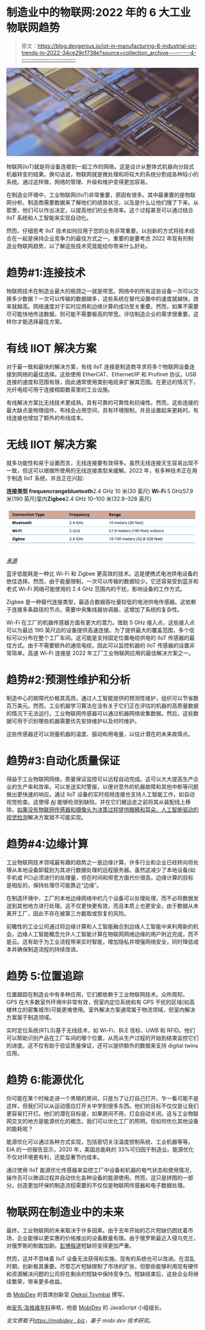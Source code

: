 # 制造业中的物联网:2022 年的 6 大工业物联网趋势

> 原文：<https://blog.devgenius.io/iot-in-manufacturing-6-industrial-iot-trends-in-2022-34ce29cf738e?source=collection_archive---------4----------------------->

![](img/52def42ec9fb4ca052541f15955e031c.png)

物联网(IoT)就是将设备连接到一起工作的网络。这是设计从整体式机器向分段式机器转变的结果。换句话说，物联网就是微处理和将较大的系统分割成各种较小的系统。通过这样做，网络的管理、升级和维护变得更加容易。

在制造业环境中，工业物联网(IIoT)非常重要，原因有很多。其中最重要的是物联网分析。制造商需要数据来了解他们的绩效状况，以及是什么让他们慢了下来。从那里，他们可以作出决定，以提高他们的业务效率。这个过程甚至可以通过结合 IIoT 系统和人工智能来实现自动化。

然而，仔细思考 IIoT 技术如何应用于您的业务非常重要。以创新的方式将技术结合在一起是保持企业竞争力的最佳方式之一。重要的是要考虑 2022 年现有的制造业物联网趋势，以了解这些技术究竟能给你带来什么好处。

# 趋势#1:连接技术

物联网技术在制造业最大的瓶颈之一就是带宽。网络中的所有这些设备一次可以交换多少数据？一次可以传输的数据越多，这些系统在替代设置中的速度就越快，效率就越高。网络速度对于实时应用和边缘计算的成功至关重要。然而，如果不需要尽可能快地传送数据，则可能不需要极高的带宽。评估制造企业的需求很重要，这样你才能选择最佳方案。

# 有线 IIOT 解决方案

对于最一致和最快的解决方案，有线 IIoT 连接是制造商寻求将多个物联网设备连接到网络的最佳选择。这些使用 EtherCAT、Ethernet/IP 和 Profinet 协议。USB 连接的速度和范围有限，因此通常使用类别电缆来扩展其范围。在更远的情况下，光纤电缆可用于连接相距数英里的工业设施。

有线解决方案比无线技术更成熟，具有可靠的可靠性和抗噪性。然而，这些连接的最大缺点是物理组件。布线会占用空间，具有环境限制，并且设置起来更耗时。有线连接也增加了额外的布线成本。

# 无线 IIOT 解决方案

就多功能性和易于设置而言，无线连接要有效得多。虽然无线连接天生容易出现不一致，但这可以根据所使用的无线连接类型来缓解。2022 年，有多种技术正在用于制造 IIoT 系统，并且正在兴起:

**连接类型 frequencrangebluetooth**2.4 GHz 10 米(30 英尺) **Wi-Fi** 5 GHz57.9 米(190 英尺)室内**Zigbee**2.4 GHz 10–100 米(32.8–328 英尺)

![](img/364b481a5e6728ac0144d41696d23cc1.png)

[*来源*](https://internetofthingsagenda.techtarget.com/tip/Evaluate-industrial-IoT-connectivity-options)

蓝牙低能耗是一种比 Wi-Fi 和 Zigbee 更高效的技术。这是便携式电池供电设备的绝佳选择。然而，由于能量限制，一次可以传输的数据较少。它还容易受到蓝牙和老式 Wi-Fi 网络可能使用的 2.4 GHz 范围内的干扰，影响设备的工作方式。

Zigbee 是一种替代连接类型，最适合数据吞吐量较低的电池供电传感器。这依赖于连接多条路径的节点。需要中央集线器协调器，这增加了系统的复杂性。

Wi-Fi 在工厂的机器传感器方面有更大的潜力。借助 5 GHz 接入点，这些接入点可以为最远 190 英尺远的设备提供高速连接。为了提供最大的覆盖范围，多个信标可以分布在整个工厂车间。这可能是支持固定位置电缆供电的 IIoT 传感器的最佳方式。由于不需要额外的通信电缆，因此可以监控机器的 IIoT 传感器的设置非常简单。高速 Wi-Fi 连接是 2022 年工厂工业物联网应用的最佳解决方案之一。

# 趋势#2:预测性维护和分析

制造中心的故障代价极其高昂。通过人工智能提供的预测性维护，组织可以节省数百万美元。然而，工业机器学习算法在没有关于它们正在评估的机器的高质量数据的情况下无法运行。工业物联网传感器可以通过机器网络收集数据。然后，这些数据可用于识别哪些机器需要优先安排维护以及何时维护。

这些传感器还可以测量机器的温度、振动和用电量，以估计潜在的未来故障点。

# 趋势#3:自动化质量保证

得益于工业物联网网络，质量保证监控可以远程自动完成。这可以大大提高生产企业的生产率和效率。可以发送实时警报，以便对意外的机器故障和其他中断等问题做出更快速的响应。通过 IIoT 设备的实时视频连接也支持人工智能工作，如自动视觉检查。这使得 [AI](https://becominghuman.ai/ai-application-development-guide-for-business-owners-88215ec781b1) 能够检测到缺陷，并在它们被运走之前将其从装配线上移除。[如果没有物联网传感器和摄像头为决策过程提供眼睛和耳朵，人工智能驱动的视觉检测](https://mobidev.biz/blog/ai-visual-inspection-deep-learning-computer-vision-defect-detection)解决方案就不可能实现。

# 趋势#4:边缘计算

工业物联网技术领域最有趣的趋势之一是边缘计算。许多行业和企业已经转向将处理从本地设备卸载到为其进行数据处理的远程服务器。虽然这减少了本地设备(如手机或 PC)必须进行的处理量，但在时间和带宽方面代价很高。边缘计算的目标是相反的，保持处理尽可能靠近“边缘”。

在制造环境中，工厂的本地边缘网络中的几个设备可以处理处理，而不必将数据发送到其他地方进行处理。这不仅更快更有效，而且本质上也更安全。由于数据从未离开工厂，因此不存在被第三方截取或恢复的风险。

前瞻性的工业公司通过将边缘计算和人工智能融合到边缘人工智能中来利用新的机会。边缘人工智能概念允许人工智能计算在物联网网络边缘的用户附近完成，而不是云。这有助于为工业流程带来实时智能，增加隐私并增强网络安全，同时降低成本并确保制造流程的持续改进。

# 趋势 5:位置追踪

位置跟踪在制造业中有多种应用，它们都依赖于工业物联网技术。众所周知，GPS 在大多数室外环境中非常有效，但室内定位系统和有 GPS 干扰的区域(如高楼林立的密集城市)可能更难使用。室外解决方案通常属于物流领域，但室内解决方案属于制造领域。

实时定位系统(RTLS)基于无线技术，如 Wi-Fi、BLE 信标、UWB 和 RFID。他们可以帮助识别产品在工厂车间的哪个位置，从而从生产过程的开始到结束监控它们的进度。这不仅有助于验证质量保证，还可以提供额外的数据来支持 digital twins 应用。

# 趋势 6:能源优化

你可能在某个时候走进一个黑暗的房间，只是为了让灯自己打开。乍一看可能不是这样，但我们可以从运动感应灯开关中学到很多东西。他们的目标不仅仅是让我们更容易打开灯。他们的潜在目标是，如果房间不用，灯会自动关闭。这与工业物联网交叉的地方是能源优化的概念。我们可以优化工厂的照明，但如何优化其他设备的能耗呢？

能源优化可以通过各种方式实现，包括密切关注温度控制系统、工业机器等等。EIA 的一份报告显示，2020 年，美国总能耗的 33%可归因于制造业。能源优化不仅对环境更有利，还能显著节约成本。

通过使用 IIoT 能源优化传感器来监控工厂中设备和机器的电气状态和使用情况，操作员可以微调过程并自动优化各种设备的能源使用。然而，这只是拼图的一部分。创造更加环保的制造流程需要的不仅仅是物联网传感器和电子数据处理。

# 物联网在制造业中的未来

最终，工业物联网的未来取决于许多因素。由于去年开始的芯片短缺仍困扰着市场，企业能够以更实惠的价格推出的设备数量有限。由于俄罗斯最近入侵乌克兰，对俄罗斯的制裁加剧，[彭博报道](https://www.bloomberg.com/news/features/2022-03-16/when-will-the-chip-shortage-end-u-s-eu-spend-billions-in-race-to-beat-china?msclkid=00936598a62211ec9d0d69d341cdf631)短缺将变得更加严重。

然而，这并不意味着 IIoT 设备无法获得和实施，现有的系统也可以改进。在混乱时期，创新极其重要。尽管芯片短缺限制了市场的扩张，但那些能够利用现有硬件和资源解决问题的公司将在剩余的短缺中保持竞争力。短缺结束后，这些企业将继续繁荣，带来更多收益。

由 [MobiDev](https://mobidev.biz/services/machine-learning-consulting) 的首席创新官 [Oleksii Tsymbal](https://mobidev.biz/our-team/oleksii-tsymbal) 撰写。

由[安东·洛格维年科](https://mobidev.biz/our-team/anton-logvinenko)审核，他是 [MobiDev](https://mobidev.biz/services/web-application-development) 的 JavaScript 小组组长。

*全文原载于*[*https://mobidev . biz*](https://mobidev.biz/blog/industrial-iot-internet-of-things-trends)*，基于 mobi dev 技术研究。*